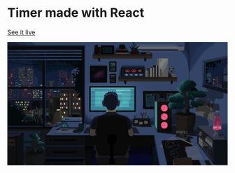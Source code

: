 # Timer made with React

[See it live](https://pixel-timer.vercel.app/)

![Preview](src/assets/images/preview.png)
